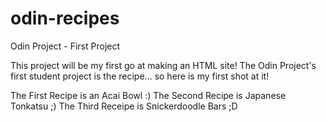 # odin-recipes
Odin Project - First Project

This project will be my first go at making an HTML site! The Odin Project's first student project is the recipe... so here is my first shot at it!

The First Recipe is an Acai Bowl :)
The Second Recipe is Japanese Tonkatsu ;)
The Third Receipe is Snickerdoodle Bars ;D
